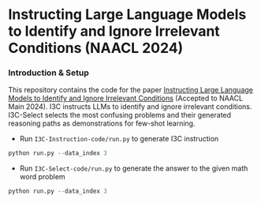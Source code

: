 # Instructing Large Language Models to Identify and Ignore Irrelevant Conditions (NAACL 2024)

### Introduction & Setup

This repository contains the code for the paper [Instructing Large Language Models to Identify and Ignore Irrelevant Conditions]() (Accepted to NAACL Main 2024). I3C instructs LLMs to identify and ignore irrelevant conditions. I3C-Select selects the most confusing problems and their generated reasoning paths as demonstrations for few-shot learning.

 - Run `I3C-Instruction-code/run.py` to generate I3C instruction

```python
python run.py --data_index 3
```

 - Run `I3C-Select-code/run.py` to generate the answer to the given math word problem

```python
python run.py --data_index 3
```
